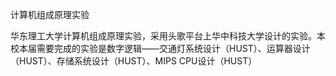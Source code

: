 计算机组成原理实验

华东理工大学计算机组成原理实验，采用头歌平台上华中科技大学设计的实验。本校本届需要完成的实验是数字逻辑——交通灯系统设计（HUST）、运算器设计（HUST）、存储系统设计（HUST）、MIPS CPU设计（HUST）
